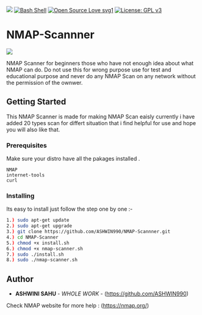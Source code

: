 ![](https://img.shields.io/maintenance/YES/2019.svg?style=flat)
[![Bash Shell](https://badges.frapsoft.com/bash/v1/bash.png?v=103)](https://github.com/ellerbrock/open-source-badges/)
[![Open Source Love svg1](https://badges.frapsoft.com/os/v1/open-source.svg?v=103)](https://github.com/ellerbrock/open-source-badges/)
[![License: GPL v3](https://img.shields.io/badge/License-GPLv3-blue.svg)](https://www.gnu.org/licenses/gpl-3.0)


# NMAP-Scannner

![](https://i.ibb.co/NTyndrF/p-nmap.png)

NMAP Scanner for beginners those who have not enough idea about what NMAP can do. Do not use this for wrong purpose use for test and educational purpose and never do any NMAP Scan on any network without the permission of the ownwer.

## Getting Started

This NMAP Scanner is made for making NMAP Scan eaisly currently i have added 20 types scan for differt situation that i find helpful for use and hope you will also like that.

### Prerequisites

Make sure your distro have all the pakages installed .

```
NMAP
internet-tools
curl
```

### Installing

Its easy to install just follow the step one by one :-

```bash
1.) sudo apt-get update
2.) sudo apt-get upgrade
3.) git clone https://github.com/ASHWIN990/NMAP-Scannner.git
4.) cd NMAP-Scanner
5.) chmod +x install.sh
6.) chmod +x nmap-scanner.sh
7.) sudo ./install.sh
8.) sudo ./nmap-scanner.sh
```

## Author

* **ASHWINI SAHU** - *WHOLE WORK* - (https://github.com/ASHWIN990)

Check NMAP website for more help : (https://nmap.org/)
